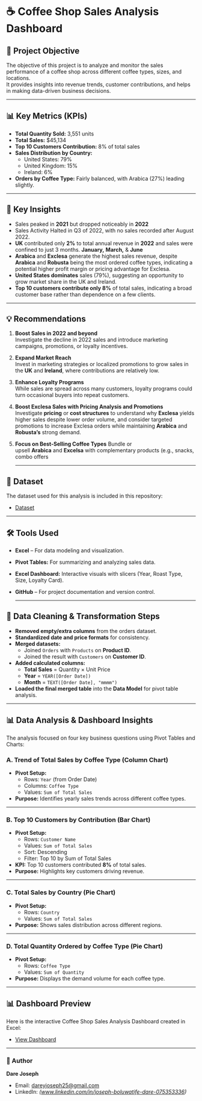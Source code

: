 # ☕ Coffee Shop Sales Analysis Dashboard

## 📌 Project Objective
The objective of this project is to analyze and monitor the sales performance of a coffee shop across different coffee types, sizes, and locations.  
It provides insights into revenue trends, customer contributions, and helps in making data-driven business decisions.

---

## 📊 Key Metrics (KPIs)
- **Total Quantity Sold:** 3,551 units  
- **Total Sales:** $45,134  
- **Top 10 Customers Contribution:** 8% of total sales  
- **Sales Distribution by Country:**  
  - United States: 79%  
  - United Kingdom: 15%  
  - Ireland: 6%  
- **Orders by Coffee Type:** Fairly balanced, with Arabica (27%) leading slightly.

---

## 🔎 Key Insights
- Sales peaked in **2021** but dropped noticeably in **2022**
- Sales Activity Halted in Q3 of 2022, with no sales recorded after August 2022.
- **UK** contributed only **2%** to total annual revenue in **2022** and sales were confined to just 3 months. **January,** **March,** & **June**
- **Arabica** and **Exclesa** generate the highest sales revenue, despite **Arabica** and **Robusta** being the most ordered coffee types, indicating a potential higher profit margin or pricing advantage for Exclesa.
- **United States dominates** sales (79%), suggesting an opportunity to grow market share in the UK and Ireland.
- **Top 10 customers contribute only 8%** of total sales, indicating a broad customer base rather than dependence on a few clients.

---

## 💡 Recommendations
1. **Boost Sales in 2022 and beyond**  
   Investigate the decline in 2022 sales and introduce marketing campaigns, promotions, or loyalty incentives.

2. **Expand Market Reach**  
   Invest in marketing strategies or localized promotions to grow sales in the **UK** and **Ireland**, where contributions are relatively low.

3. **Enhance Loyalty Programs**  
   While sales are spread across many customers, loyalty programs could turn occasional buyers into repeat customers.

4. **Boost Exclesa Sales with Pricing Analysis and Promotions**  
   Investigate **pricing** or **cost structures** to understand why **Exclesa** yields higher sales despite lower order volume, and consider targeted promotions to increase Exclesa orders while maintaining **Arabica** and **Robusta’s** strong demand.

5. **Focus on Best-Selling Coffee Types**
    Bundle or upsell **Arabica** and **Excelsa** with complementary products (e.g., snacks, combo offers


   ---

## 📂 Dataset
The dataset used for this analysis is included in this repository:  
- <a href="https://github.com/JaySpesh/Coffee-Data-Analysis/blob/main/coffeeOrdersData.xlsx">Dataset</a>

---

## 🛠 Tools Used
- **Excel** – For data modeling and visualization.
- **Pivot Tables:** For summarizing and analyzing sales data.
- **Excel Dashboard:** Interactive visuals with slicers (Year, Roast Type, Size, Loyalty Card).
- **GitHub** – For project documentation and version control.

  ---


## 🧹 Data Cleaning & Transformation Steps
- **Removed empty/extra columns** from the orders dataset.
- **Standardized date and price formats** for consistency.
- **Merged datasets:**
  - Joined `Orders` with `Products` on **Product ID**.
  - Joined the result with `Customers` on **Customer ID**.
- **Added calculated columns:**
  - **Total Sales** = Quantity × Unit Price
  - **Year** = `YEAR([Order Date])`
  - **Month** = `TEXT([Order Date], "mmmm")`
- **Loaded the final merged table** into the **Data Model** for pivot table analysis.


---


## 📊 Data Analysis & Dashboard Insights

The analysis focused on four key business questions using Pivot Tables and Charts:

### A. **Trend of Total Sales by Coffee Type** (Column Chart)
- **Pivot Setup:**
  - Rows: `Year` (from Order Date)
  - Columns: `Coffee Type`
  - Values: `Sum of Total Sales`
- **Purpose:** Identifies yearly sales trends across different coffee types.

---

### B. **Top 10 Customers by Contribution** (Bar Chart)
- **Pivot Setup:**
  - Rows: `Customer Name`
  - Values: `Sum of Total Sales`
  - Sort: Descending
  - Filter: Top 10 by Sum of Total Sales
- **KPI:** Top 10 customers contributed **8%** of total sales.
- **Purpose:** Highlights key customers driving revenue.

---

### C. **Total Sales by Country** (Pie Chart)
- **Pivot Setup:**
  - Rows: `Country`
  - Values: `Sum of Total Sales`
- **Purpose:** Shows sales distribution across different regions.

---

### D. **Total Quantity Ordered by Coffee Type** (Pie Chart)
- **Pivot Setup:**
  - Rows: `Coffee Type`
  - Values: `Sum of Quantity`
- **Purpose:** Displays the demand volume for each coffee type.

---


  ## 📊 Dashboard Preview
Here is the interactive Coffee Shop Sales Analysis Dashboard created in Excel:
- <a href="https://github.com/JaySpesh/Coffee-Data-Analysis/blob/main/Coffee%20Sales%20Dashboard.png">View Dashboard</a>


---

### 👤 Author
**Dare Joseph**  
- Email: dareyjoseph25@gmail.com  
- LinkedIn: *(www.linkedin.com/in/joseph-boluwatife-dare-075353336)* 



